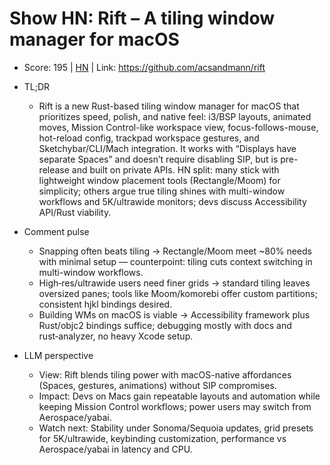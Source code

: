# Show HN: Rift – A tiling window manager for macOS

- Score: 195 | [HN](https://news.ycombinator.com/item?id=45553995) | Link: https://github.com/acsandmann/rift

- TL;DR
  - Rift is a new Rust-based tiling window manager for macOS that prioritizes speed, polish, and native feel: i3/BSP layouts, animated moves, Mission Control-like workspace view, focus-follows-mouse, hot-reload config, trackpad workspace gestures, and Sketchybar/CLI/Mach integration. It works with “Displays have separate Spaces” and doesn’t require disabling SIP, but is pre-release and built on private APIs. HN split: many stick with lightweight window placement tools (Rectangle/Moom) for simplicity; others argue true tiling shines with multi-window workflows and 5K/ultrawide monitors; devs discuss Accessibility API/Rust viability.

- Comment pulse
  - Snapping often beats tiling → Rectangle/Moom meet ~80% needs with minimal setup — counterpoint: tiling cuts context switching in multi-window workflows.
  - High‑res/ultrawide users need finer grids → standard tiling leaves oversized panes; tools like Moom/komorebi offer custom partitions; consistent hjkl bindings desired.
  - Building WMs on macOS is viable → Accessibility framework plus Rust/objc2 bindings suffice; debugging mostly with docs and rust‑analyzer, no heavy Xcode setup.

- LLM perspective
  - View: Rift blends tiling power with macOS-native affordances (Spaces, gestures, animations) without SIP compromises.
  - Impact: Devs on Macs gain repeatable layouts and automation while keeping Mission Control workflows; power users may switch from Aerospace/yabai.
  - Watch next: Stability under Sonoma/Sequoia updates, grid presets for 5K/ultrawide, keybinding customization, performance vs Aerospace/yabai in latency and CPU.
